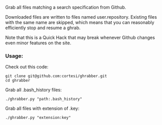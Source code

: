 Grab all files matching a search specification from Github. 

Downloaded files are written to files named user.repository. Existing files
with the same name are skipped, which means that you can reasonably efficiently
stop and resume a ghrab. 

Note that this is a Quick Hack that may break whenever Github changes even
minor features on the site.


### Usage:

Check out this code: 

    git clone git@github.com:cortesi/ghrabber.git
    cd ghrabber

Grab all .bash_history files:

`./ghrabber.py "path:.bash_history"`

Grab all files with extension of .key:

`./ghrabber.py "extension:key"`
